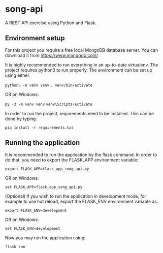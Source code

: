 # song-api
A REST API exercise using Python and Flask.

## Environment setup

For this project you require a free local MongoDB database server.
You can download it from https://www.mongodb.com/.

It is highly recommended to run everything in an up-to-date virtualenv.
The project requires python3 to run properly. The environment can be set up
using either:

`python3 -m venv venv`
`. venv/bin/activate`

OR on Windows:

`py -3 -m venv venv`
`venv\Scripts\activate`

In order to run the project, requirements need to be installed. This can be
done by typing:

`pip install -r requirements.txt`

## Running the application

It is recommended to run the application by the flask command. In order to
do that, you need to export the FLASK_APP environment variable:

`export FLASK_APP=flask_app_song_api.py`

OR on Windows:

`set FLASK_APP=flask_app_song_api.py`

(Optional) If you wish to run the application in development mode, for example to use hot reload,
export the FLASK_ENV environment variable as:

`export FLASK_ENV=development`

OR on Windows:

`set FLASK_ENV=development`

Now you may run the application using:

`flask run`
